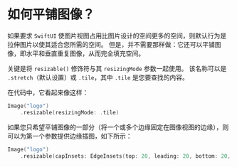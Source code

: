 如何平铺图像？
===

如果要求 `SwiftUI` 使图片视图占用比图片设计的空间更多的空间，则默认行为是拉伸图片以使其适合您所需的空间。 但是，并不需要那样做：它还可以平铺图像，即水平和垂直重复图像，从而完全填充空间。

关键是将 `resizable()` 修饰符与其 `resizingMode` 参数一起使用。 该名称可以是 `.stretch`（默认设置）或 `.tile`，其中 `.tile` 是您要查找的内容。

在代码中，它看起来像这样：

```swift
Image("logo")
    .resizable(resizingMode: .tile)
```

如果您只希望平铺图像的一部分（将一个或多个边缘固定在图像视图的边缘），则可以为第一个参数提供边缘插图，如下所示：

```swift
Image("logo")
    .resizable(capInsets: EdgeInsets(top: 20, leading: 20, bottom: 20, trailing: 20), resizingMode: .tile)
```
